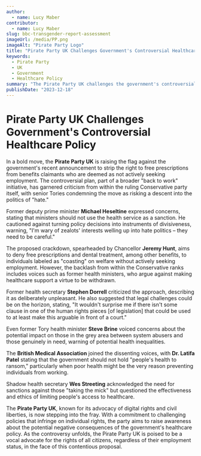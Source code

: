 ```yaml
---
author:
  - name: Lucy Maber
contributor:
  - name: Lucy Maber
slug: bbc-transgender-report-assessment
imageUrl: /media/PP.png
imageAlt: "Pirate Party Logo"
title: "Pirate Party UK Challenges Government's Controversial Healthcare Policy"
keywords:
  - Pirate Party
  - UK
  - Government
  - Healthcare Policy
summary: "The Pirate Party UK challenges the government's controversial plan to strip free prescriptions from benefitsclaimants not actively seeking employment."
publishDate: "2023-12-18"
---
```


# Pirate Party UK Challenges Government's Controversial Healthcare Policy

In a bold move, the **Pirate Party UK** is raising the flag against the government's recent announcement to strip the right to free prescriptions from benefits claimants who are deemed as not actively seeking employment. The controversial plan, part of a broader "back to work" initiative, has garnered criticism from within the ruling Conservative party itself, with senior Tories condemning the move as risking a descent into the politics of "hate."

Former deputy prime minister **Michael Heseltine** expressed concerns, stating that ministers should not use the health service as a sanction. He cautioned against turning policy decisions into instruments of divisiveness, warning, "I'm wary of zealots' interests welling up into hate politics – they need to be careful."

The proposed crackdown, spearheaded by Chancellor **Jeremy Hunt**, aims to deny free prescriptions and dental treatment, among other benefits, to individuals labeled as "coasting" on welfare without actively seeking employment. However, the backlash from within the Conservative ranks includes voices such as former health ministers, who argue against making healthcare support a virtue to be withdrawn.

Former health secretary **Stephen Dorrell** criticized the approach, describing it as deliberately unpleasant. He also suggested that legal challenges could be on the horizon, stating, "It wouldn't surprise me if there isn't some clause in one of the human rights pieces [of legislation] that could be used to at least make this arguable in front of a court."

Even former Tory health minister **Steve Brine** voiced concerns about the potential impact on those in the grey area between system abusers and those genuinely in need, warning of potential health inequalities.

The **British Medical Association** joined the dissenting voices, with **Dr. Latifa Patel** stating that the government should not hold "people's health to ransom," particularly when poor health might be the very reason preventing individuals from working.

Shadow health secretary **Wes Streeting** acknowledged the need for sanctions against those "taking the mick" but questioned the effectiveness and ethics of limiting people's access to healthcare.

The **Pirate Party UK**, known for its advocacy of digital rights and civil liberties, is now stepping into the fray. With a commitment to challenging policies that infringe on individual rights, the party aims to raise awareness about the potential negative consequences of the government's healthcare policy. As the controversy unfolds, the Pirate Party UK is poised to be a vocal advocate for the rights of all citizens, regardless of their employment status, in the face of this contentious proposal.
